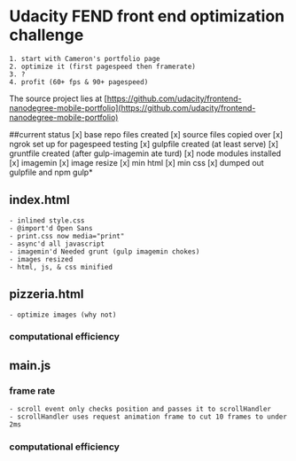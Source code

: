 # Udacity FEND front end optimization challenge

	1. start with Cameron's portfolio page
	2. optimize it (first pagespeed then framerate)
	3. ?
	4. profit (60+ fps & 90+ pagespeed)


The source project lies at [https://github.com/udacity/frontend-nanodegree-mobile-portfolio](https://github.com/udacity/frontend-nanodegree-mobile-portfolio)

##current status
	[x] base repo files created
	[x] source files copied over
	[x] ngrok set up for pagespeed testing
	[x] gulpfile created (at least serve)
	[x] gruntfile created (after gulp-imagemin ate turd)
	[x] node modules installed
	[x] imagemin
	[x] image resize
	[x] min html
	[x] min css
	[x] dumped out gulpfile and npm gulp*

## index.html
	- inlined style.css
	- @import'd Open Sans
	- print.css now media="print"
	- async'd all javascript
	- imagemin'd Needed grunt (gulp imagemin chokes)
	- images resized
	- html, js, & css minified

## pizzeria.html
	- optimize images (why not)

### computational efficiency


## main.js

### frame rate
	- scroll event only checks position and passes it to scrollHandler
	- scrollHandler uses request animation frame to cut 10 frames to under 2ms

### computational efficiency
